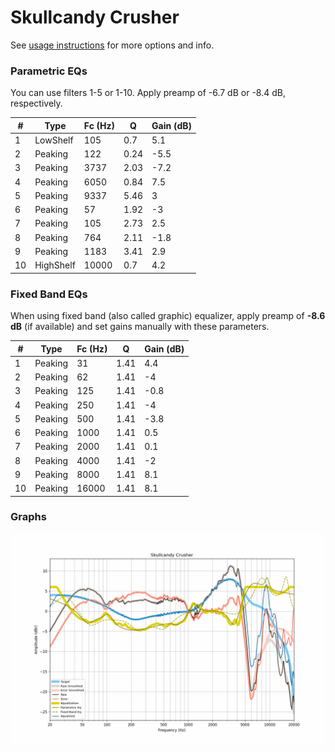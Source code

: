 # Skullcandy Crusher
See [usage instructions](https://github.com/jaakkopasanen/AutoEq#usage) for more options and info.

### Parametric EQs
You can use filters 1-5 or 1-10. Apply preamp of -6.7 dB or -8.4 dB, respectively.

|   # | Type      |   Fc (Hz) |    Q |   Gain (dB) |
|-----|-----------|-----------|------|-------------|
|   1 | LowShelf  |       105 | 0.7  |         5.1 |
|   2 | Peaking   |       122 | 0.24 |        -5.5 |
|   3 | Peaking   |      3737 | 2.03 |        -7.2 |
|   4 | Peaking   |      6050 | 0.84 |         7.5 |
|   5 | Peaking   |      9337 | 5.46 |         3   |
|   6 | Peaking   |        57 | 1.92 |        -3   |
|   7 | Peaking   |       105 | 2.73 |         2.5 |
|   8 | Peaking   |       764 | 2.11 |        -1.8 |
|   9 | Peaking   |      1183 | 3.41 |         2.9 |
|  10 | HighShelf |     10000 | 0.7  |         4.2 |

### Fixed Band EQs
When using fixed band (also called graphic) equalizer, apply preamp of **-8.6 dB** (if available) and set gains manually with these parameters.

|   # | Type    |   Fc (Hz) |    Q |   Gain (dB) |
|-----|---------|-----------|------|-------------|
|   1 | Peaking |        31 | 1.41 |         4.4 |
|   2 | Peaking |        62 | 1.41 |        -4   |
|   3 | Peaking |       125 | 1.41 |        -0.8 |
|   4 | Peaking |       250 | 1.41 |        -4   |
|   5 | Peaking |       500 | 1.41 |        -3.8 |
|   6 | Peaking |      1000 | 1.41 |         0.5 |
|   7 | Peaking |      2000 | 1.41 |         0.1 |
|   8 | Peaking |      4000 | 1.41 |        -2   |
|   9 | Peaking |      8000 | 1.41 |         8.1 |
|  10 | Peaking |     16000 | 1.41 |         8.1 |

### Graphs
![](./Skullcandy%20Crusher.png)
